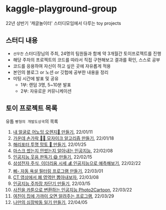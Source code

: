 # kaggle-playground-group
22년 상반기 '캐글놀이터' 스터디모임에서 다루는 toy projects


## 스터디 내용
* `선우찬` 스터디장님의 주최, 24명의 팀원들과 함께 약 3개월간 토이프로젝트를 진행
* 해당 주차의 프로젝트의 코드를 따라서 직접 구현해보고 결과를 확인, 스스로 공부
* 코드를 응용하여 자신이 하고 싶은 곳에 자유롭게 적용
* 본인의 블로그 or 노션 or 깃헙에 공부한 내용을 정리
* 미팅 시간에 발표 및 공유
  * 1부: 랜덤 3명, 5~10분 발표
  * 2부: 자유로운 커뮤니케이션

## 토이 프로젝트 목록
유툽 `빵형의 개발도상국`의 목록
1. [내 얼굴로 어노잉 오렌지🍊 만들기](https://www.youtube.com/watch?v=9VYUXchrMcM&t=178s), 22/01/11
2. [가운데 손가락 🖕🏻 모자이크 알고리즘 만들기](https://youtu.be/tQeuPrX821w?list=PL-xmlFOn6TUJ9KjFo0VsM3BI9yrCxTnAz), 22/01/18
3. [해리포터 투명 망토 🧙 만들기](https://youtu.be/suytB_6aS6M), 22/01/25
4. [마스크 썼는지 안썼는지 알아내는 인공지능](https://youtu.be/ncIyy1doSJ8), 22/02/08
5. [인공지능 웃음 판독기 😄  만들기](https://youtu.be/GrN1tKjVBM8), 22/02/15
6. [삼성전자 주식, 이더리움 시세 💰 인공지능으로 예측해보기](https://youtu.be/sG_WeGbZ9A4), 22/02/22
7. [삐- 자동 욕설 필터링 프로그램 만들기](https://youtu.be/J01pGSPOQTk?list=PL-xmlFOn6TUJ9KjFo0VsM3BI9yrCxTnAz), 22/03/01
8. [CT 영상에서 폐 영역만 뽑아내보자](https://youtu.be/z8lK69BQ0VE?list=PL-xmlFOn6TULrmwkXjRCDAas0ixd_NtyK), 22/03/08
9. [인공지능 주차장 차단기 만들기](https://youtu.be/mmFrZV1iH0c), 22/03/15
10. [사진을 카툰으로 변환하는 인공지능 Photo2Cartoon](https://youtu.be/fDFvkcxxg-8), 22/03/22
11. [여친이 집에 가까이 오면 알려주는 프로그램](https://youtu.be/a0t93T2TJLw), 22/03/29
12. [나만의 심장박동 일기 만들기](https://youtu.be/Jz6OSzHrbfs?list=PL-xmlFOn6TUKlWNQ1_jikNWCdRUO3MBJm), 22/04/05

